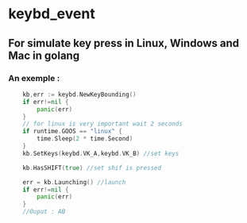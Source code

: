 # keybd_event


## For simulate key press in Linux, Windows and Mac in golang

### An exemple :
```go
    kb,err := keybd.NewKeyBounding()
    if err!=nil {
        panic(err)
    }
    // for linux is very important wait 2 seconds
    if runtime.GOOS == "linux" {
        time.Sleep(2 * time.Second)
    }
    kb.SetKeys(keybd.VK_A,keybd.VK_B) //set keys

    kb.HasSHIFT(true) //set shif is pressed

    err = kb.Launching() //launch
    if err!=nil {
        panic(err)
    }
    //Ouput : AB
```
